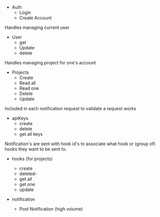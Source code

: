 - Auth
    - Login
    - Create Account
    
Handles managing current user
- User
    - get
    - Update
    - delete

Handles managing project for one's account
- Projects
    - Create
    - Read all
    - Read one
    - Delete
    - Update

Included in each notification request to validate a request works
- apiKeys
    - create
    - delete
    - get all keys

Notification's are sent with hook id's to associate what hook or (group of) hooks they want to be sent to.
- hooks (for projects)
    - create
    - deleted-
    - get all
    - get one
    - update

- notification
    - Post Notification (high volume)
